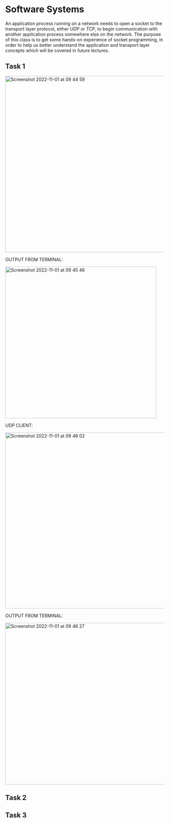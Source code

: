 # Software Systems 

An application process running on a network needs to open a socket to the transport layer protocol,
either UDP or TCP, to begin communication with another application process somewhere else on the
network. The purpose of this class is to get some hands-on experience of socket programming, in order
to help us better understand the application and transport layer concepts which will be covered in
future lectures. 

## Task 1 

<img width="555" alt="Screenshot 2022-11-01 at 09 44 59" src="https://user-images.githubusercontent.com/115703122/199205905-91ae05fd-7354-484f-9238-ebe4c46c3db3.png">

OUTPUT FROM TERMINAL:

<img width="477" alt="Screenshot 2022-11-01 at 09 45 46" src="https://user-images.githubusercontent.com/115703122/199206028-1e441c4f-fac6-4e3e-90cd-00e1cb3a37b7.png">

UDP CLIENT:

<img width="554" alt="Screenshot 2022-11-01 at 09 46 02" src="https://user-images.githubusercontent.com/115703122/199206086-640a77dd-5209-444e-b902-373dcb868ab8.png">

OUTPUT FROM TERMINAL:

<img width="509" alt="Screenshot 2022-11-01 at 09 46 27" src="https://user-images.githubusercontent.com/115703122/199206137-6d91d1a7-0cbc-4aa0-a0d7-69a05332b9fe.png">


## Task 2 


## Task 3 
